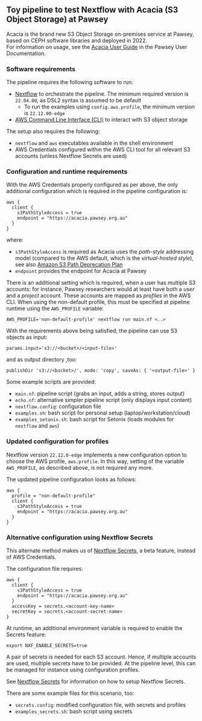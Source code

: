 ## Toy pipeline to test Nextflow with Acacia (S3 Object Storage) at Pawsey

Acacia is the brand new S3 Object Storage on-premises service at Pawsey, based on CEPH software libraries and deployed in 2022.  
For information on usage, see the [Acacia User Guide](https://support.pawsey.org.au/documentation/display/US/Acacia+-+User+Guide) in the Pawsey User Documentation.


### Software requirements

The pipeline requires the following software to run:
* [Nextflow](https://github.com/nextflow-io/nextflow) to orchestrate the pipeline.  The minimum required version is `22.04.00`, as DSL2 syntax is assumed to be default
  * To run the examples using `config.aws.profile`, the minimum version is `22.12.00-edge`
* [AWS Command Line Interface (CLI)](https://aws.amazon.com/cli) to interact with S3 object storage

The setup also requires the following:
* `nextflow` and `aws` executables available in the shell environment
* AWS Credentials configured within the AWS CLI tool for all relevant S3 accounts (unless Nextflow Secrets are used)


### Configuration and runtime requirements

With the AWS Credentials properly configured as per above, the only additional configuration which is required in the pipeline configuration is:

```
aws {
  client {
    s3PathStyleAccess = true
    endpoint = "https://acacia.pawsey.org.au"
  }
}
```

where:
* `s3PathStyleAccess` is required as Acacia uses the *path-style* addressing model (compared to the AWS default, which is the *virtual-hosted style*), see also [Amazon S3 Path Deprecation Plan](https://aws.amazon.com/blogs/aws/amazon-s3-path-deprecation-plan-the-rest-of-the-story/)
* `endpoint` provides the endpoint for Acacia at Pawsey

There is an additional setting which is required, when a user has multiple S3 accounts: for instance, Pawsey researchers would at least have both a *user* and a *project* account. These accounts are mapped as *profiles* in the AWS CLI.  When using the non-default profile, this must be specified at pipeline runtime using the `AWS_PROFILE` variable:

```
AWS_PROFILE='non-default-profile' nextflow run main.nf <..>
```

With the requirements above being satisfied, the pipeline can use S3 objects as input:
```
params.input='s3://<bucket>/<input-file>'
```

and as output directory ,too:
```
publishDir 's3://<bucket>/', mode: 'copy', saveAs: { '<output-file>' }
```

Some example scripts are provided:
* `main.nf`: pipeline script (grabs an input, adds a string, stores output)
* `echo.nf`: alternative simpler pipeline script (only displays input content)
* `nextflow.config`: configuration file
* `examples.sh`: bash script for personal setup (laptop/workstation/cloud)
* `examples_setonix.sh`: bash script for Setonix (loads modules for `nextflow` and `aws`)


### Updated configuration for profiles

Nextflow version `22.12.0-edge` implements a new configuration option to choose the AWS profile, `aws.profile`.  In this way, setting of the variable `AWS_PROFILE`, as described above, is not required any more.

The updated pipeline configuration looks as follows:

```
aws {
  profile = "non-default-profile"
  client {
    s3PathStyleAccess = true
    endpoint = "https://acacia.pawsey.org.au"
  }
}
```


### Alternative configuration using Nextflow Secrets

This alternate method makes us of [Nextflow Secrets](https://nextflow.io/docs/latest/secrets.html), a beta feature, instead of AWS Credentials.

The configuration file requires:

```
aws {
  client {
    s3PathStyleAccess = true
    endpoint = "https://acacia.pawsey.org.au"
  }
  accessKey = secrets.<account-key-name>
  secretKey = secrets.<account-secret-name>
}
```

At runtime, an additional environment variable is required to enable the Secrets feature:

```
export NXF_ENABLE_SECRETS=true
```

A pair of secrets is needed for each S3 account.  Hence, if multiple accounts are used, multiple secrets have to be provided.  At the pipeline level, this can be managed for instance using configuration profiles.

See [Nextflow Secrets](https://nextflow.io/docs/latest/secrets.html) for information on how to setup Nextflow Secrets.

There are some example files for this scenario, too:
* `secrets.config`: modified configuration file, with secrets and profiles
* `examples_secrets.sh`: bash script using secrets

